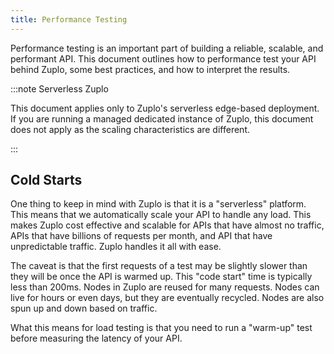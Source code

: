 ```yaml
---
title: Performance Testing
---
```


Performance testing is an important part of building a reliable, scalable, and
performant API. This document outlines how to performance test your API behind
Zuplo, some best practices, and how to interpret the results.

:::note Serverless Zuplo

This document applies only to Zuplo's serverless edge-based deployment. If you
are running a managed dedicated instance of Zuplo, this document does not apply
as the scaling characteristics are different.

:::

## Cold Starts

One thing to keep in mind with Zuplo is that it is a "serverless" platform. This
means that we automatically scale your API to handle any load. This makes Zuplo
cost effective and scalable for APIs that have almost no traffic, APIs that have
billions of requests per month, and API that have unpredictable traffic. Zuplo
handles it all with ease.

The caveat is that the first requests of a test may be slightly slower than they
will be once the API is warmed up. This "code start" time is typically less than
200ms. Nodes in Zuplo are reused for many requests. Nodes can live for hours or
even days, but they are eventually recycled. Nodes are also spun up and down
based on traffic.

What this means for load testing is that you need to run a "warm-up" test before
measuring the latency of your API.
